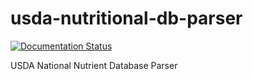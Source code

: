 # usda-nutritional-db-parser

[![Documentation Status](https://readthedocs.org/projects/usda-nutritional-db-parser/badge/?version=latest)](https://usda-nutritional-db-parser.readthedocs.io/en/latest/?badge=latest)

USDA National Nutrient Database Parser
